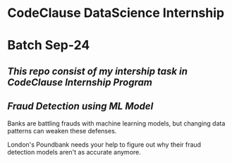 # CodeClause DataScience Internship

# Batch Sep-24

## ***This repo consist of my intership task in CodeClause Internship Program***

## ***Fraud Detection using ML Model***

Banks are battling frauds with machine learning models, but changing data patterns can weaken these defenses.

London's Poundbank needs your help to figure out why their fraud detection models aren't as accurate anymore.


